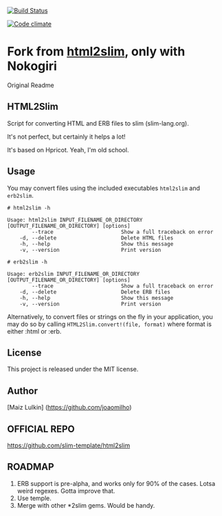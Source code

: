 [![Build Status](https://travis-ci.org/slim-template/html2slim.png?branch=master)](https://travis-ci.org/slim-template/html2slim)

[![Code climate](https://codeclimate.com/github/slim-template/html2slim.png)](https://codeclimate.com/github/slim-template/html2slim)

# Fork from [html2slim](https://github/slim-template/html2slim), only with Nokogiri

Original Readme

## HTML2Slim

Script for converting HTML and ERB files to slim (slim-lang.org).

It's not perfect, but certainly it helps a lot!

It's based on Hpricot. Yeah, I'm old school.

## Usage

You may convert files using the included executables `html2slim` and `erb2slim`.

    # html2slim -h

    Usage: html2slim INPUT_FILENAME_OR_DIRECTORY [OUTPUT_FILENAME_OR_DIRECTORY] [options]
            --trace                      Show a full traceback on error
        -d, --delete                     Delete HTML files
        -h, --help                       Show this message
        -v, --version                    Print version

    # erb2slim -h

    Usage: erb2slim INPUT_FILENAME_OR_DIRECTORY [OUTPUT_FILENAME_OR_DIRECTORY] [options]
            --trace                      Show a full traceback on error
        -d, --delete                     Delete ERB files
        -h, --help                       Show this message
        -v, --version                    Print version

Alternatively, to convert files or strings on the fly in your application, you may do so by calling `HTML2Slim.convert!(file, format)` where format is either :html or :erb.

## License

This project is released under the MIT license.

## Author

[Maiz Lulkin] (https://github.com/joaomilho)

## OFFICIAL REPO

https://github.com/slim-template/html2slim

## ROADMAP

1. ERB support is pre-alpha, and works only for 90% of the cases. Lotsa weird regexes. Gotta improve that.
2. Use temple.
3. Merge with other *2slim gems. Would be handy.